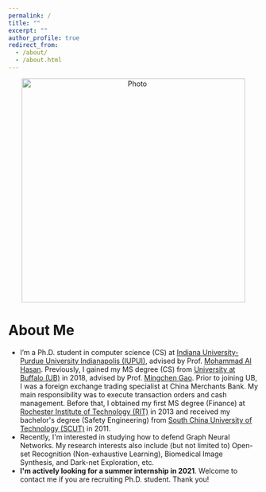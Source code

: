 ```yaml
---
permalink: /
title: ""
excerpt: ""
author_profile: true
redirect_from: 
  - /about/
  - /about.html
---
```


<p align="center">
  <img src="https://junzhuang-code.github.io/images/Jun_img.png?raw=true" alt="Photo" style="width: 450px;"/> 
</p>

# About Me
* I’m a Ph.D. student in computer science (CS) at [Indiana University-Purdue University Indianapolis (IUPUI)](https://science.iupui.edu/), advised by Prof. [Mohammad Al Hasan](http://dmgroup.cs.iupui.edu/home.php). Previously, I gained my MS degree (CS) from [University at Buffalo (UB)](http://www.buffalo.edu/) in 2018, advised by Prof. [Mingchen Gao](https://cse.buffalo.edu/~mgao8/). Prior to joining UB, I was a foreign exchange trading specialist at China Merchants Bank. My main responsibility was to execute transaction orders and cash management. Before that, I obtained my first MS degree (Finance) at [Rochester Institute of Technology (RIT)](https://www.rit.edu/) in 2013 and received my bachelor's degree (Safety Engineering) from [South China University of Technology (SCUT)](https://www.scut.edu.cn/en/) in 2011.
* Recently, I'm interested in studying how to defend Graph Neural Networks. My research interests also include (but not limited to) Open-set Recognition (Non-exhaustive Learning), Biomedical Image Synthesis, and Dark-net Exploration, etc.
* <b>I'm actively looking for a summer internship in 2021</b>. Welcome to contact me if you are recruiting Ph.D. student. Thank you!
